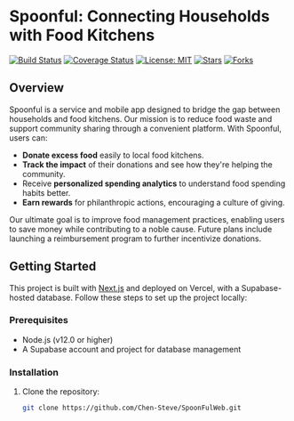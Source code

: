 # Spoonful: Connecting Households with Food Kitchens

[![Build Status](https://img.shields.io/badge/build-passing-brightgreen.svg)](URL_TO_BUILD)
[![Coverage Status](https://img.shields.io/badge/coverage-100%25-brightgreen.svg)](URL_TO_COVERAGE)
[![License: MIT](https://img.shields.io/badge/License-MIT-yellow.svg)](https://opensource.org/licenses/MIT)
[![Stars](https://img.shields.io/github/stars/Chen-Steve/SpoonFulWeb.svg)](https://github.com/Chen-Steve/SpoonFulWeb/stargazers)
[![Forks](https://img.shields.io/github/forks/Chen-Steve/SpoonFulWeb.svg)](https://github.com/Chen-Steve/SpoonFulWeb/network/members)

## Overview

Spoonful is a service and mobile app designed to bridge the gap between households and food kitchens. Our mission is to reduce food waste and support community sharing through a convenient platform. With Spoonful, users can:

- **Donate excess food** easily to local food kitchens.
- **Track the impact** of their donations and see how they're helping the community.
- Receive **personalized spending analytics** to understand food spending habits better.
- **Earn rewards** for philanthropic actions, encouraging a culture of giving.

Our ultimate goal is to improve food management practices, enabling users to save money while contributing to a noble cause. Future plans include launching a reimbursement program to further incentivize donations.

## Getting Started

This project is built with [Next.js](https://nextjs.org/) and deployed on Vercel, with a Supabase-hosted database. Follow these steps to set up the project locally:

### Prerequisites

- Node.js (v12.0 or higher)
- A Supabase account and project for database management

### Installation

1. Clone the repository:
   ```bash
   git clone https://github.com/Chen-Steve/SpoonFulWeb.git
